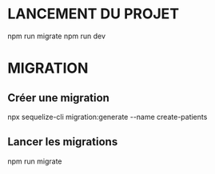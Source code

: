 # LANCEMENT DU PROJET

npm run migrate
npm run dev

# MIGRATION

## Créer une migration

npx sequelize-cli migration:generate --name create-patients

## Lancer les migrations

npm run migrate
